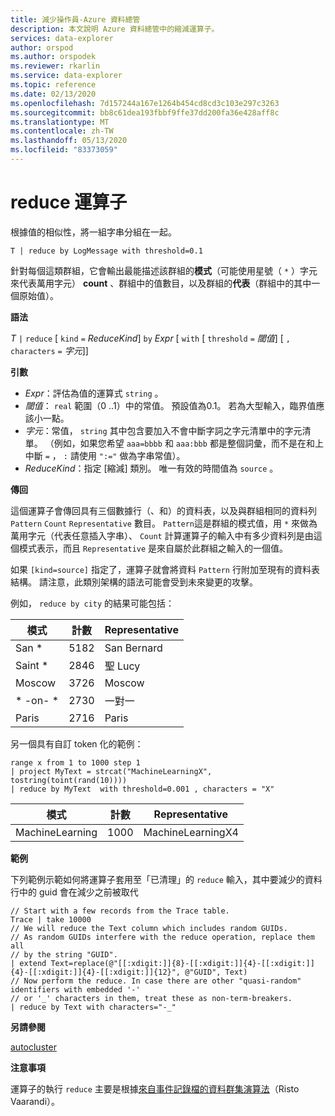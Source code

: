 ```yaml
---
title: 減少操作員-Azure 資料總管
description: 本文說明 Azure 資料總管中的縮減運算子。
services: data-explorer
author: orspod
ms.author: orspodek
ms.reviewer: rkarlin
ms.service: data-explorer
ms.topic: reference
ms.date: 02/13/2020
ms.openlocfilehash: 7d157244a167e1264b454cd8cd3c103e297c3263
ms.sourcegitcommit: bb8c61dea193fbbf9ffe37dd200fa36e428aff8c
ms.translationtype: MT
ms.contentlocale: zh-TW
ms.lasthandoff: 05/13/2020
ms.locfileid: "83373059"
---
```

# <a name="reduce-operator"></a>reduce 運算子

根據值的相似性，將一組字串分組在一起。

```kusto
T | reduce by LogMessage with threshold=0.1
```

針對每個這類群組，它會輸出最能描述該群組的**模式**（可能使用星號（ `*` ）字元來代表萬用字元） **count** 、群組中的值數目，以及群組的**代表**（群組中的其中一個原始值）。

**語法**

*T* `|` `reduce` [ `kind` `=` *ReduceKind*] `by` *Expr* [ `with` [ `threshold` `=` *閾值*] [ `,` `characters` `=` *字元*]]

**引數**

* *Expr*：評估為值的運算式 `string` 。
* *閾值*： `real` 範圍（0 ..1）中的常值。 預設值為0.1。 若為大型輸入，臨界值應該小一點。 
* *字元*：常值， `string` 其中包含要加入不會中斷字詞之字元清單中的字元清單。 （例如，如果您希望 `aaa=bbbb` 和 `aaa:bbb` 都是整個詞彙，而不是在和上中斷 `=` ， `:` 請使用 `":="` 做為字串常值）。
* *ReduceKind*：指定 [縮減] 類別。 唯一有效的時間值為 `source` 。

**傳回**

這個運算子會傳回具有三個數據行（、和）的資料表，以及與群組相同的資料列 `Pattern` `Count` `Representative` 數目。 `Pattern`這是群組的模式值，用 `*` 來做為萬用字元（代表任意插入字串）、 `Count` 計算運算子的輸入中有多少資料列是由這個模式表示，而且 `Representative` 是來自屬於此群組之輸入的一個值。

如果 `[kind=source]` 指定了，運算子就會將資料 `Pattern` 行附加至現有的資料表結構。
請注意，此類別架構的語法可能會受到未來變更的攻擊。

例如， `reduce by city` 的結果可能包括： 

|模式     |計數 |Representative|
|------------|------|--------------|
| San *      | 5182 |San Bernard   |
| Saint *    | 2846 |聖 Lucy    |
| Moscow     | 3726 |Moscow        |
| \* -on- \* | 2730 |一對一  |
| Paris      | 2716 |Paris         |

另一個具有自訂 token 化的範例：

<!-- csl: https://help.kusto.windows.net:443/Samples -->
```kusto
range x from 1 to 1000 step 1
| project MyText = strcat("MachineLearningX", tostring(toint(rand(10))))
| reduce by MyText  with threshold=0.001 , characters = "X" 
```

|模式         |計數|Representative   |
|----------------|-----|-----------------|
|MachineLearning|1000 |MachineLearningX4|

**範例**

下列範例示範如何將運算子套用至「已清理」的 `reduce` 輸入，其中要減少的資料行中的 guid 會在減少之前被取代

```kusto
// Start with a few records from the Trace table.
Trace | take 10000
// We will reduce the Text column which includes random GUIDs.
// As random GUIDs interfere with the reduce operation, replace them all
// by the string "GUID".
| extend Text=replace(@"[[:xdigit:]]{8}-[[:xdigit:]]{4}-[[:xdigit:]]{4}-[[:xdigit:]]{4}-[[:xdigit:]]{12}", @"GUID", Text)
// Now perform the reduce. In case there are other "quasi-random" identifiers with embedded '-'
// or '_' characters in them, treat these as non-term-breakers.
| reduce by Text with characters="-_"
```

**另請參閱**

[autocluster](./autoclusterplugin.md)

**注意事項**

運算子的執行 `reduce` 主要是根據[來自事件記錄檔的資料群集演算法](https://ristov.github.io/publications/slct-ipom03-web.pdf)（Risto Vaarandi）。
